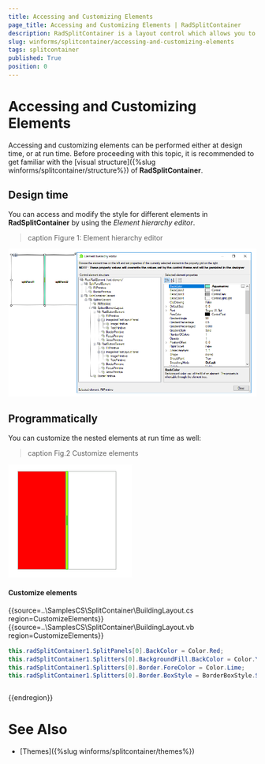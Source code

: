 ```yaml
---
title: Accessing and Customizing Elements
page_title: Accessing and Customizing Elements | RadSplitContainer
description: RadSplitContainer is a layout control which allows you to add many container panels to a form, separated by splitter(s).
slug: winforms/splitcontainer/accessing-and-customizing-elements
tags: splitcontainer
published: True
position: 0 
---
```


# Accessing and Customizing Elements
 
Accessing and customizing elements can be performed either at design time, or at run time. Before proceeding with this topic, it is recommended to get familiar with the [visual structure]({%slug winforms/splitcontainer/structure%}) of **RadSplitContainer**.
      

## Design time

You can access and modify the style for different elements in **RadSplitContainer** by using the *Element hierarchy editor*.

>caption Figure 1: Element hierarchy editor

![splitcontainer-accessing-and-customizing-elements 001](images/splitcontainer-accessing-and-customizing-elements001.png)

## Programmatically

You can customize the nested elements at run time as well:

>caption Fig.2 Customize elements

![splitcontainer-accessing-and-customizing-elements 002](images/splitcontainer-accessing-and-customizing-elements002.png)

#### Customize elements 

{{source=..\SamplesCS\SplitContainer\BuildingLayout.cs region=CustomizeElements}} 
{{source=..\SamplesCS\SplitContainer\BuildingLayout.vb region=CustomizeElements}} 

````C#
this.radSplitContainer1.SplitPanels[0].BackColor = Color.Red;
this.radSplitContainer1.Splitters[0].BackgroundFill.BackColor = Color.Yellow;
this.radSplitContainer1.Splitters[0].Border.ForeColor = Color.Lime;
this.radSplitContainer1.Splitters[0].Border.BoxStyle = BorderBoxStyle.SingleBorder;

````
````VB.NET
````

{{endregion}}  

# See Also

* [Themes]({%slug winforms/splitcontainer/themes%})	